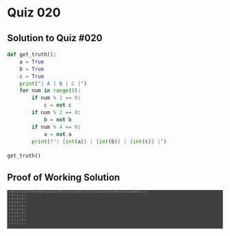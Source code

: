 # Quiz 020

## Solution to Quiz #020

```.py
def get_truth():
    a = True
    b = True
    c = True
    print("| A | B | C |")
    for num in range(8):
        if num % 1 == 0:
            c = not c
        if num % 2 == 0:
            b = not b
        if num % 4 == 0:
            a = not a
        print(f"| {int(a)} | {int(b)} | {int(c)} |")

get_truth()
```

## Proof of Working Solution

![](quiz020trial.png)
